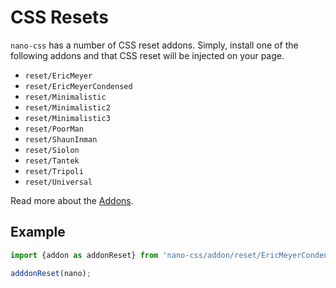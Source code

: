 # CSS Resets

`nano-css` has a number of CSS reset addons. Simply, install one of the following
addons and that CSS reset will be injected on your page.

- `reset/EricMeyer`
- `reset/EricMeyerCondensed`
- `reset/Minimalistic`
- `reset/Minimalistic2`
- `reset/Minimalistic3`
- `reset/PoorMan`
- `reset/ShaunInman`
- `reset/Siolon`
- `reset/Tantek`
- `reset/Tripoli`
- `reset/Universal`

Read more about the [Addons](./Addons.md).


## Example

```js
import {addon as addonReset} from 'nano-css/addon/reset/EricMeyerCondensed';

adddonReset(nano);
```
